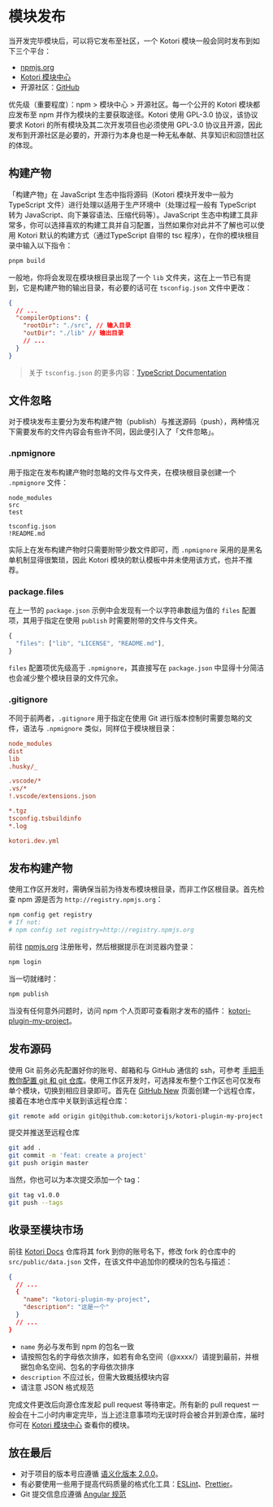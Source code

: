 # 模块发布

当开发完毕模块后，可以将它发布至社区，一个 Kotori 模块一般会同时发布到如下三个平台：

- [npmjs.org](https://npmjs.org)
- [Kotori 模块中心](../../modules/)
- 开源社区：[GitHub](https://github.com)

优先级（重要程度）：npm > 模块中心 > 开源社区。每一个公开的 Kotori 模块都应发布至 npm 并作为模块的主要获取途径。Kotori 使用 GPL-3.0 协议，该协议要求 Kotori 的所有模块及其二次开发项目也必须使用 GPL-3.0 协议且开源，因此发布到开源社区是必要的，开源行为本身也是一种无私奉献、共享知识和回馈社区的体现。

## 构建产物

「构建产物」在 JavaScript 生态中指将源码（Kotori 模块开发中一般为 TypeScript 文件）进行处理以适用于生产环境中（处理过程一般有 TypeScript 转为 JavaScript、向下兼容语法、压缩代码等）。JavaScript 生态中构建工具非常多，你可以选择喜欢的构建工具并自习配置，当然如果你对此并不了解也可以使用 Kotori 默认的构建方式（通过TypeScript 自带的 tsc 程序），在你的模块根目录中输入以下指令：

```bash
pnpm build
```

一般地，你将会发现在模块根目录出现了一个 `lib` 文件夹，这在上一节已有提到，它是构建产物的输出目录，有必要的话可在 `tsconfig.json` 文件中更改：

```json
{
  // ...
  "compilerOptions": {
    "rootDir": "./src", // 输入目录
    "outDir": "./lib" // 输出目录
    // ...
  }
}
```

> 关于 `tsconfig.json` 的更多内容：[TypeScript Documentation](https://www.typescriptlang.org/zh/docs/handbook/tsconfig-json.html)

## 文件忽略

对于模块发布主要分为发布构建产物（publish）与推送源码（push），两种情况下需要发布的文件内容会有些许不同，因此便引入了「文件忽略」。

### .npmignore

用于指定在发布构建产物时忽略的文件与文件夹，在模块根目录创建一个 `.npmignore` 文件：

```int
node_modules
src
test

tsconfig.json
!README.md
```

实际上在发布构建产物时只需要附带少数文件即可，而 `.npmignore` 采用的是黑名单机制显得很繁琐，因此 Kotori 模块的默认模板中并未使用该方式，也并不推荐。

### package.files

在上一节的 `package.json` 示例中会发现有一个以字符串数组为值的 `files` 配置项，其用于指定在使用 `publish` 时需要附带的文件与文件夹。

```typescript
{
  "files": ["lib", "LICENSE", "README.md"],
}
```

`files` 配置项优先级高于 `.npmignore`，其直接写在 `package.json` 中显得十分简洁也会减少整个模块目录的文件冗余。

### .gitignore

不同于前两者，`.gitignore` 用于指定在使用 Git 进行版本控制时需要忽略的文件，语法与 `.npmignore` 类似，同样位于模块根目录：

```ini
node_modules
dist
lib
.husky/_

.vscode/*
.vs/*
!.vscode/extensions.json

*.tgz
tsconfig.tsbuildinfo
*.log

kotori.dev.yml
```

## 发布构建产物

使用工作区开发时，需确保当前为待发布模块根目录，而非工作区根目录。首先检查 npm 源是否为 `http://registry.npmjs.org`：

```bash
npm config get registry
# If not:
# npm config set registry=http://registry.npmjs.org
```

前往 [npmjs.org](https://npmjs.org) 注册账号，然后根据提示在浏览器内登录：

```bash
npm login
```

当一切就绪时：

```bash
npm publish
```

当没有任何意外问题时，访问 npm 个人页即可查看刚才发布的插件： [kotori-plugin-my-project](https://www.npmjs.com/package/kotori-plugin-my-project)。

## 发布源码

使用 Git 前务必先配置好你的账号、邮箱和与 GitHub 通信的 ssh，可参考 [手把手教你配置 git 和 git 仓库](https://www.cnblogs.com/techflow/p/13703721.html)。使用工作区开发时，可选择发布整个工作区也可仅发布单个模块，切换到相应目录即可。首先在 [GitHub New](https://github.com) 页面创建一个远程仓库，接着在本地仓库中关联到该远程仓库：

```bash
git remote add origin git@github.com:kotorijs/kotori-plugin-my-project
```

提交并推送至远程仓库

```bash
git add .
git commit -m 'feat: create a project'
git push origin master
```

当然，你也可以为本次提交添加一个 tag：

```bash
git tag v1.0.0
git push --tags
```

## 收录至模块市场

前往 [Kotori Docs](https://github.com/kotorijs/docs) 仓库将其 fork 到你的账号名下，修改 fork 的仓库中的 `src/public/data.json` 文件，在该文件中追加你的模块的包名与描述：

```json
{
  // ...
  {
    "name": "kotori-plugin-my-project",
    "description": "这是一个"
  }
  // ...
}
```

- `name` 务必与发布到 npm 的包名一致
- 请按照包名的字母依次排序，如若有命名空间（@xxxx/）请提到最前，并根据包命名空间、包名的字母依次排序
- `description` 不应过长，但需大致概括模块内容
- 请注意 JSON 格式规范

完成文件更改后向源仓库发起 pull request 等待审定。所有新的 pull request 一般会在十二小时内审定完毕，当上述注意事项均无误时将会被合并到源仓库，届时你可在 [Kotori 模块中心](https://kotori.js.org/modules/) 查看你的模块。


## 放在最后

- 对于项目的版本号应遵循 [语义化版本 2.0.0](https://semver.org/lang/zh-CN/)。
- 有必要使用一些用于提高代码质量的格式化工具：[ESLint](https://eslint.org/)、[Prettier](https://prettier.io/)。
- Git 提交信息应遵循 [Angular 规范](https://zj-git-guide.readthedocs.io/zh-cn/latest/message/Angular%E6%8F%90%E4%BA%A4%E4%BF%A1%E6%81%AF%E8%A7%84%E8%8C%83/)
